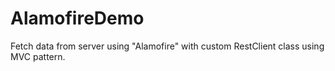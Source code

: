 # AlamofireDemo
Fetch data from server using "Alamofire" with custom RestClient class using MVC pattern. 

